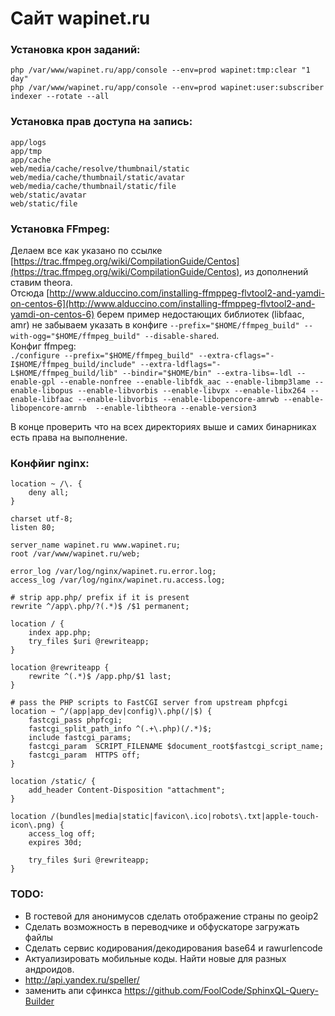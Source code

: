 # Сайт wapinet.ru

### Установка крон заданий:
`php /var/www/wapinet.ru/app/console --env=prod wapinet:tmp:clear "1 day"`  
`php /var/www/wapinet.ru/app/console --env=prod wapinet:user:subscriber`  
`indexer --rotate --all`  


### Установка прав доступа на запись:
`app/logs`  
`app/tmp`  
`app/cache`  
`web/media/cache/resolve/thumbnail/static`  
`web/media/cache/thumbnail/static/avatar`  
`web/media/cache/thumbnail/static/file`  
`web/static/avatar`  
`web/static/file`  


### Установка FFmpeg:
Делаем все как указано по ссылке [https://trac.ffmpeg.org/wiki/CompilationGuide/Centos](https://trac.ffmpeg.org/wiki/CompilationGuide/Centos), из дополнений ставим theora.  
Отсюда [http://www.alduccino.com/installing-ffmppeg-flvtool2-and-yamdi-on-centos-6](http://www.alduccino.com/installing-ffmppeg-flvtool2-and-yamdi-on-centos-6) берем пример недостающих библиотек (libfaac, amr) не забываем указать в конфиге `--prefix="$HOME/ffmpeg_build" --with-ogg="$HOME/ffmpeg_build" --disable-shared`.  
Конфиг ffmpeg:  
`./configure --prefix="$HOME/ffmpeg_build" --extra-cflags="-I$HOME/ffmpeg_build/include" --extra-ldflags="-L$HOME/ffmpeg_build/lib" --bindir="$HOME/bin" --extra-libs=-ldl --enable-gpl --enable-nonfree --enable-libfdk_aac --enable-libmp3lame --enable-libopus --enable-libvorbis --enable-libvpx --enable-libx264 --enable-libfaac --enable-libvorbis --enable-libopencore-amrwb --enable-libopencore-amrnb  --enable-libtheora --enable-version3`

В конце проверить что на всех директориях выше и самих бинарниках есть права на выполнение.



### Конфйиг nginx:
    location ~ /\. {
        deny all;
    }

    charset utf-8;
    listen 80;

    server_name wapinet.ru www.wapinet.ru;
    root /var/www/wapinet.ru/web;

    error_log /var/log/nginx/wapinet.ru.error.log;
    access_log /var/log/nginx/wapinet.ru.access.log;

    # strip app.php/ prefix if it is present
    rewrite ^/app\.php/?(.*)$ /$1 permanent;

    location / {
        index app.php;
        try_files $uri @rewriteapp;
    }

    location @rewriteapp {
        rewrite ^(.*)$ /app.php/$1 last;
    }

    # pass the PHP scripts to FastCGI server from upstream phpfcgi
    location ~ ^/(app|app_dev|config)\.php(/|$) {
        fastcgi_pass phpfcgi;
        fastcgi_split_path_info ^(.+\.php)(/.*)$;
        include fastcgi_params;
        fastcgi_param  SCRIPT_FILENAME $document_root$fastcgi_script_name;
        fastcgi_param  HTTPS off;
    }

    location /static/ {
        add_header Content-Disposition "attachment";
    }

    location /(bundles|media|static|favicon\.ico|robots\.txt|apple-touch-icon\.png) {
        access_log off;
        expires 30d;

        try_files $uri @rewriteapp;
    }


### TODO:
- В гостевой для анонимусов сделать отображение страны по geoip2
- Сделать возможность в переводчике и обфускаторе загружать файлы
- Сделать сервис кодирования/декодирования base64 и rawurlencode
- Актуализировать мобильные коды. Найти новые для разных андроидов.
- http://api.yandex.ru/speller/
- заменить апи сфинкса https://github.com/FoolCode/SphinxQL-Query-Builder